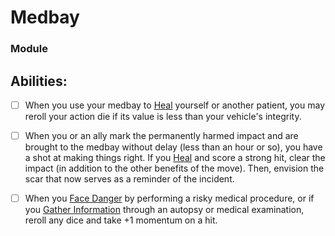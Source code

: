 # Medbay
### Module


## Abilities:
- [ ] When you use your medbay to [Heal](Moves/recover/heal) yourself or another patient, you may reroll your action die if its value is less than your vehicle's integrity.

- [ ] When you or an ally mark the permanently harmed impact and are brought to the medbay without delay (less than an hour or so), you have a shot at making things right. If you [Heal](Moves/recover/heal) and score a strong hit, clear the impact (in addition to the other benefits of the move). Then, envision the scar that now serves as a reminder of the incident.

- [ ] When you [Face Danger](Moves/adventure/face_danger) by performing a risky medical procedure, or if you [Gather Information](Moves/adventure/gather_information) through an autopsy or medical examination, reroll any dice and take +1 momentum on a hit.

